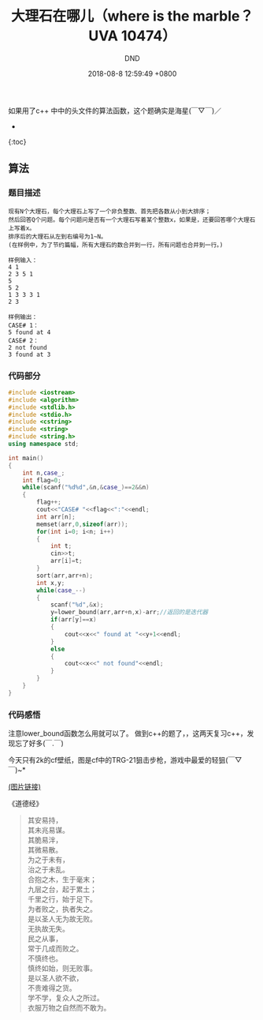 ﻿---
layout: post
title:  "大理石在哪儿（where is the marble？ UVA 10474）"
date:   2018-08-8 12:59:49 +0800
categories: C-program-language
tags: C-program-language
img: http://or4d8nhvk.bkt.clouddn.com/18-8-11/37483813.jpg
author: DND
---

如果用了c++ 中<algorithm>中的头文件的算法函数，这个题确实是海星(￣▽￣)／

* 
{:toc}

## 算法

### 题目描述
```
现有N个大理石，每个大理石上写了一个非负整数、首先把各数从小到大排序；
然后回答Q个问题。每个问题问是否有一个大理石写着某个整数x，如果是，还要回答哪个大理石上写着x。
排序后的大理石从左到右编号为1~N。
(在样例中，为了节约篇幅，所有大理石的数合并到一行，所有问题也合并到一行。)

样例输入：
4 1
2 3 5 1
5
5 2
1 3 3 3 1
2 3

样例输出：
CASE# 1：
5 found at 4
CASE# 2：
2 not found
3 found at 3 

```

### 代码部分

```c++
#include <iostream>
#include <algorithm>
#include <stdlib.h>
#include <stdio.h>
#include <cstring>
#include <string>
#include <string.h>
using namespace std;

int main()
{
    int n,case_;
    int flag=0;
    while(scanf("%d%d",&n,&case_)==2&&n)
    {
        flag++;
        cout<<"CASE# "<<flag<<":"<<endl;
        int arr[n];
        memset(arr,0,sizeof(arr));
        for(int i=0; i<n; i++)
        {
            int t;
            cin>>t;
            arr[i]=t;
        }
        sort(arr,arr+n);
        int x,y;
        while(case_--)
        {
            scanf("%d",&x);
            y=lower_bound(arr,arr+n,x)-arr;//返回的是迭代器
            if(arr[y]==x)
            {
                cout<<x<<" found at "<<y+1<<endl;
            }
            else
            {
                cout<<x<<" not found"<<endl;
            }
        }
    }
}


```


### 代码感悟
注意lower_bound函数怎么用就可以了。
做到c++的题了，，这两天复习c++，发现忘了好多(￣.￣)

今天只有2k的cf壁纸，图是cf中的TRG-21狙击步枪，游戏中最爱的轻狙(￣▽￣)~*  

[(图片链接)](http://or4d8nhvk.bkt.clouddn.com/18-8-11/3229517.jpg)

《道德经》

> 其安易持，  
其未兆易谋。  
其脆易泮，  
其微易散。  
为之于未有，  
治之于未乱。  
合抱之木，生于毫末；  
九层之台，起于累土；  
千里之行，始于足下。  
为者败之，执者失之。  
是以圣人无为故无败。  
无执故无失。  
民之从事，  
常于几成而败之。  
不慎终也。  
慎终如始，则无败事。  
是以圣人欲不欲，  
不贵难得之货。  
学不学，复众人之所过。  
衣服万物之自然而不敢为。  

